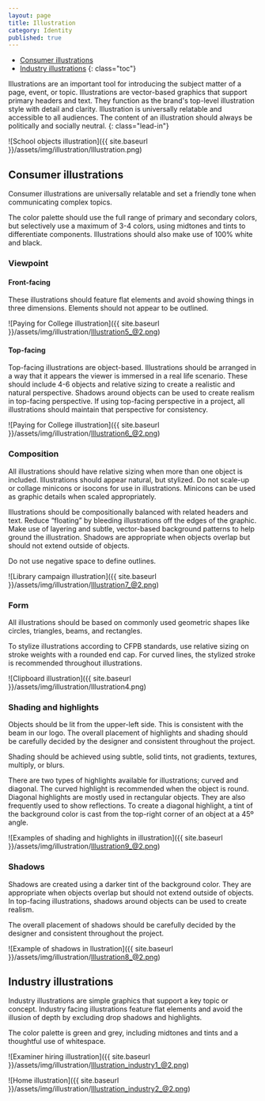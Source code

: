 ```yaml
---
layout: page
title: Illustration
category: Identity
published: true
---
```


- [Consumer illustrations](#consumer-illustrations)
- [Industry illustrations](#industry-illustrations)
{: class="toc"}

<div class="content-67 content-first">

Illustrations are an important tool for introducing the subject matter of a page, event, or topic. Illustrations are vector-based graphics that support primary headers and text. They function as the brand's top-level illustration style with detail and clarity. Illustration is universally relatable and accessible to all audiences. The content of an illustration should always be politically and socially neutral.
{: class="lead-in"}

</div>

<div class="content-33 content-last">

![School objects illustration]({{ site.baseurl }}/assets/img/illustration/Illustration.png)

</div>

## Consumer illustrations

<p>Consumer illustrations are universally relatable and set a friendly tone when communicating complex topics.</p>

<p>The color palette should use the full range of primary and secondary colors, but selectively use a maximum of 3-4 colors, using midtones and tints to differentiate components. Illustrations should also make use of 100% white and black.</p>

### Viewpoint

<div class="content-33 content-first">

#### Front-facing

These illustrations should feature flat elements and avoid showing things in three dimensions. Elements should not appear to be outlined.

</div>

<div class="content-67 content-last">

![Paying for College illustration]({{ site.baseurl }}/assets/img/illustration/Illustration5_@2.png)

</div>

<div class="content-33 content-first">

#### Top-facing

Top-facing illustrations are object-based. Illustrations should be arranged in a way that it appears the viewer is immersed in a real life scenario. These should include 4-6 objects and relative sizing to create a realistic and natural perspective. Shadows around objects can be used to create realism in top-facing perspective. If using top-facing perspective in a project, all illustrations should maintain that perspective for consistency.

</div>

<div class="content-67 content-last">

![Paying for College illustration]({{ site.baseurl }}/assets/img/illustration/Illustration6_@2.png)

</div>

<div class="content-33 content-first">

### Composition
All illustrations should have relative sizing when more than one object is included. Illustrations should appear natural, but stylized. Do not scale-up or collage minicons or isocons for use in illustrations. Minicons can be used as graphic details when scaled appropriately.

Illustrations should be compositionally balanced with related headers and text. Reduce “floating” by bleeding illustrations off the edges of the graphic. Make use of layering and subtle, vector-based background patterns to help ground the illustration. Shadows are appropriate when objects overlap but should not extend outside of objects.

Do not use negative space to define outlines.

</div>

<div class="content-67 content-last">

![Library campaign illustration]({{ site.baseurl }}/assets/img/illustration/Illustration7_@2.png)

</div>

<div class="content-33 content-first">

### Form
All illustrations should be based on commonly used geometric shapes like circles, triangles, beams, and rectangles.

To stylize illustrations according to CFPB standards, use relative sizing on stroke weights with a rounded end cap. For curved lines, the stylized stroke is recommended throughout illustrations.

</div>

<div class="content-67 content-last">

![Clipboard illustration]({{ site.baseurl }}/assets/img/illustration/Illustration4.png)

</div>

<div class="content-33 content-first">

### Shading and highlights
Objects should be lit from the upper-left side. This is consistent with the beam in our logo. The overall placement of highlights and shading should be carefully decided by the designer and consistent throughout the project.

Shading should be achieved using subtle, solid tints, not gradients, textures, multiply, or blurs.

There are two types of highlights available for illustrations; curved and diagonal. The curved highlight is recommended when the object is round. Diagonal highlights are mostly used in rectangular objects. They are also frequently used to show reflections. To create a diagonal highlight, a tint of the background color is cast from the top-right corner of an object at a 45º angle.

</div>

<div class="content-67 content-last">

![Examples of shading and highlights in illustration]({{ site.baseurl }}/assets/img/illustration/Illustration9_@2.png)

</div>

<div class="content-33 content-first">

### Shadows

Shadows are created using a darker tint of the background color. They are appropriate when objects overlap but should not extend outside of objects. In top-facing illustrations, shadows around objects can be used to create realism.

The overall placement of shadows should be carefully decided by the designer and consistent throughout the project.

</div>

<div class="content-67 content-last">

![Example of shadows in llustration]({{ site.baseurl }}/assets/img/illustration/Illustration8_@2.png)

</div>

## Industry illustrations

<div class="content-33 content-first">

Industry illustrations are simple graphics that support a key topic or concept. Industry facing illustrations feature flat elements and avoid the illusion of depth by excluding drop shadows and highlights.

The color palette is green and grey, including midtones and tints and a thoughtful use of whitespace.

</div>

<div class="content-67 content-last">

![Examiner hiring illustration]({{ site.baseurl }}/assets/img/illustration/Illustration_industry1_@2.png)

![Home illustration]({{ site.baseurl }}/assets/img/illustration/Illustration_industry2_@2.png)

</div>